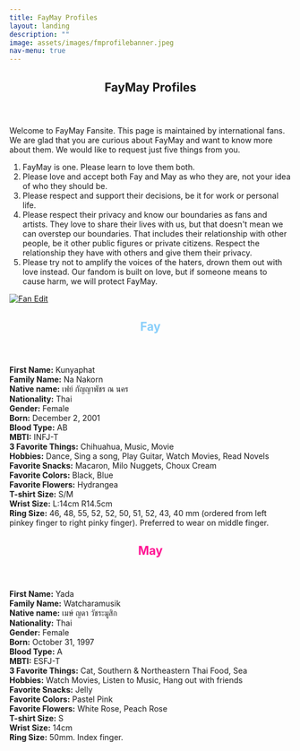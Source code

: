 ```yaml
---
title: FayMay Profiles
layout: landing
description: ""
image: assets/images/fmprofilebanner.jpeg
nav-menu: true
---
```


<!-- Main -->
<div id="main">
    <section id="one">
        <div class="inner">
            <header class="major">
                <h2><span class="translate">FayMay Profiles</span></h2>
            </header>
            <p><span class="translate">Welcome to FayMay Fansite. This page is maintained by international fans. We are glad that you are curious about FayMay and want to know more about them. We would like to request just five things from you.</span></p>
            <ol>
                <li><span class="translate">FayMay is one. Please learn to love them both.</span></li>
                <li><span class="translate">Please love and accept both Fay and May as who they are, not your idea of who they should be.</span></li>
                <li><span class="translate">Please respect and support their decisions, be it for work or personal life.</span></li>
                <li><span class="translate">Please respect their privacy and know our boundaries as fans and artists. They love to share their lives with us, but that doesn't mean we can overstep our boundaries. That includes their relationship with other people, be it other public figures or private citizens. Respect the relationship they have with others and give them their privacy.</span></li>
                <li><span class="translate">Please try not to amplify the voices of the haters, drown them out with love instead. Our fandom is built on love, but if someone means to cause harm, we will protect FayMay.</span></li>
            </ol>
        </div>
    </section>
    <section id="two" class="spotlights">
        <section>
            <a href="generic.html" class="image">
                <img src="{{ 'assets/images/fmprofileimg.jpeg' | relative_url }}" alt="Fan Edit" data-position="top center"  >
            </a>
            <div class="content">
                <div class="inner">
                    <header class="major">
                        <h2 style="color: #87CEFA;"><span class="translate">Fay</span></h2>
                    </header>
                   <p>
                        <strong>First Name:</strong> <span class="translate">Kunyaphat</span><br>
                        <strong>Family Name:</strong> <span class="translate">Na Nakorn</span><br>
                        <strong>Native name:</strong> <span class="translate">เฟย์ กัญญาพัชร ณ นคร</span><br>
                        <strong>Nationality:</strong> <span class="translate">Thai</span><br>
                        <strong>Gender:</strong> <span class="translate">Female</span><br>
                        <strong>Born:</strong> <span class="translate">December 2, 2001</span><br>
                        <strong>Blood Type:</strong> <span class="translate">AB</span><br>
                        <strong>MBTI:</strong> <span class="translate">INFJ-T</span><br>
                        <strong>3 Favorite Things:</strong> <span class="translate">Chihuahua, Music, Movie</span><br>
                        <strong>Hobbies:</strong> <span class="translate">Dance, Sing a song, Play Guitar, Watch Movies, Read Novels</span><br>
                        <strong>Favorite Snacks:</strong> <span class="translate">Macaron, Milo Nuggets, Choux Cream</span><br>
                        <strong>Favorite Colors:</strong> <span class="translate">Black, Blue</span><br>
                        <strong>Favorite Flowers:</strong> <span class="translate">Hydrangea</span><br>
                        <strong>T-shirt Size:</strong> <span class="translate">S/M</span><br>
                        <strong>Wrist Size:</strong> <span class="translate">L:14cm R14.5cm</span><br>
                        <strong>Ring Size:</strong> <span class="translate">46, 48, 55, 52, 52, 50, 51, 52, 43, 40 mm (ordered from left pinkey finger to right pinky finger). Preferred to wear on middle finger.</span>
                    </p>
                    <header class="major">
                        <h2 style="color: #FF1493;"><span class="translate">May</span></h2>
                    </header>
                    <p>
                        <strong>First Name:</strong> <span class="translate">Yada</span><br>
                        <strong>Family Name:</strong> <span class="translate">Watcharamusik</span><br>
                        <strong>Native name:</strong> <span class="translate">เมษ์ ญดา วัชระมูสิก</span><br>
                        <strong>Nationality:</strong> <span class="translate">Thai</span><br>
                        <strong>Gender:</strong> <span class="translate">Female</span><br>
                        <strong>Born:</strong> <span class="translate">October 31, 1997</span><br>
                        <strong>Blood Type:</strong> <span class="translate">A</span><br>
                        <strong>MBTI:</strong> <span class="translate">ESFJ-T</span><br>
                        <strong>3 Favorite Things:</strong> <span class="translate">Cat, Southern & Northeastern Thai Food, Sea</span><br>
                        <strong>Hobbies:</strong> <span class="translate">Watch Movies, Listen to Music, Hang out with friends</span><br>
                        <strong>Favorite Snacks:</strong> <span class="translate">Jelly</span><br>
                        <strong>Favorite Colors:</strong> <span class="translate">Pastel Pink</span><br>
                        <strong>Favorite Flowers:</strong> <span class="translate">White Rose, Peach Rose</span><br>
                        <strong>T-shirt Size:</strong> <span class="translate">S</span><br>
                        <strong>Wrist Size:</strong> <span class="translate">14cm</span><br>
                        <strong>Ring Size:</strong> <span class="translate">50mm. Index finger.</span>
                    </p>
                </div>
            </div>
        </section>
	</section>
</div>